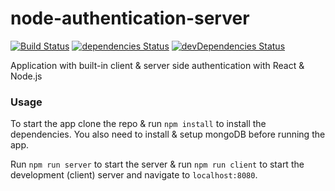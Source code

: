 # node-authentication-server

[![Build Status](https://travis-ci.org/kukiron/client-server-authentication.svg?branch=master&style=flat-square)](https://travis-ci.org/kukiron/client-server-authentication) [![dependencies Status](https://david-dm.org/kukiron/client-server-authentication/status.svg?style=flat-square)](https://david-dm.org/kukiron/client-server-authentication) [![devDependencies Status](https://david-dm.org/kukiron/client-server-authentication/dev-status.svg?style=flat-square)](https://david-dm.org/kukiron/client-server-authentication?type=dev)

Application with built-in client & server side authentication with React & Node.js

### Usage

To start the app clone the repo & run `npm install` to install the dependencies. You also need to install & setup mongoDB before running the app.

Run `npm run server` to start the server & run `npm run client` to start the development (client) server and navigate to `localhost:8080`.
